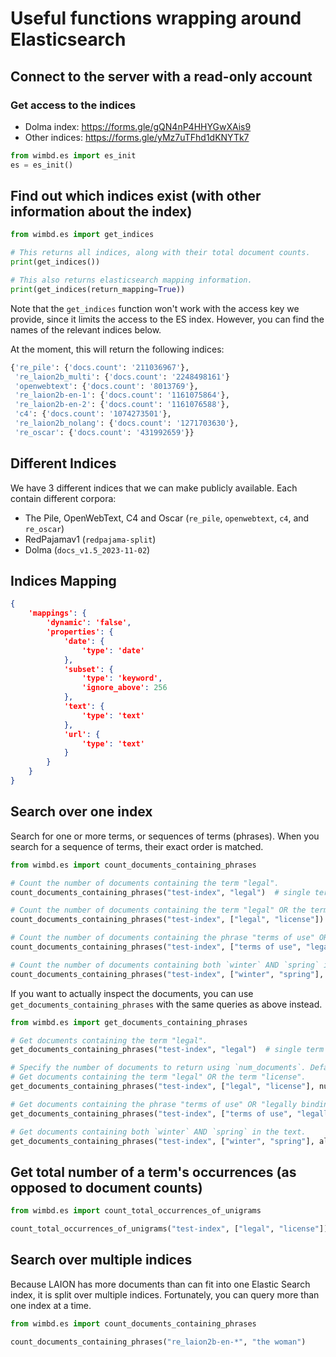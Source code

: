 Useful functions wrapping around Elasticsearch
==============================================

Connect to the server with a read-only account
----------------------------------------------

### Get access to the indices
* Dolma index: https://forms.gle/gQN4nP4HHYGwXAis9
* Other indices: https://forms.gle/yMz7uTFhd1dKNYTk7


```Python
from wimbd.es import es_init
es = es_init()
```

Find out which indices exist (with other information about the index)
---------------------------------------------------------------------
```Python
from wimbd.es import get_indices

# This returns all indices, along with their total document counts.
print(get_indices())

# This also returns elasticsearch mapping information.
print(get_indices(return_mapping=True))
```

Note that the `get_indices` function won't work with the access key we provide,
since it limits the access to the ES index.
However, you can find the names of the relevant indices below.

At the moment, this will return the following indices:
```Python
{'re_pile': {'docs.count': '211036967'},
 're_laion2b_multi': {'docs.count': '2248498161'}
 'openwebtext': {'docs.count': '8013769'},
 're_laion2b-en-1': {'docs.count': '1161075864'},
 're_laion2b-en-2': {'docs.count': '1161076588'},
 'c4': {'docs.count': '1074273501'},
 're_laion2b_nolang': {'docs.count': '1271703630'},
 're_oscar': {'docs.count': '431992659'}}
```

Different Indices
-----------------
We have 3 different indices that we can make publicly available. Each contain different corpora:
* The Pile, OpenWebText, C4 and Oscar (`re_pile`, `openwebtext`, `c4`, and `re_oscar`)
* RedPajamav1 (`redpajama-split`)
* Dolma (`docs_v1.5_2023-11-02`)

Indices Mapping
---------------
```json
{
    'mappings': {
        'dynamic': 'false',
        'properties': {
            'date': {
                'type': 'date'
            },
            'subset': {
                'type': 'keyword', 
                'ignore_above': 256
            },
            'text': {
                'type': 'text'
            },
            'url': {
                'type': 'text'
            }
        }
    }
}
```
 
Search over one index
---------------------

Search for one or more terms, or sequences of terms (phrases). When you search for
a sequence of terms, their exact order is matched. 

```Python
from wimbd.es import count_documents_containing_phrases

# Count the number of documents containing the term "legal".
count_documents_containing_phrases("test-index", "legal")  # single term

# Count the number of documents containing the term "legal" OR the term "license".
count_documents_containing_phrases("test-index", ["legal", "license"])  # list of terms

# Count the number of documents containing the phrase "terms of use" OR "legally binding".
count_documents_containing_phrases("test-index", ["terms of use", "legally binding"])  # list of word sequences

# Count the number of documents containing both `winter` AND `spring` in the text.
count_documents_containing_phrases("test-index", ["winter", "spring"], all_phrases=True)
```

If you want to actually inspect the documents, you can use `get_documents_containing_phrases` with the same queries as above instead.

```Python
from wimbd.es import get_documents_containing_phrases

# Get documents containing the term "legal".
get_documents_containing_phrases("test-index", "legal")  # single term

# Specify the number of documents to return using `num_documents`. Default is 10.
# Get documents containing the term "legal" OR the term "license".
get_documents_containing_phrases("test-index", ["legal", "license"], num_documents=50)  # list of terms

# Get documents containing the phrase "terms of use" OR "legally binding".
get_documents_containing_phrases("test-index", ["terms of use", "legally binding"])  # list of word sequences

# Get documents containing both `winter` AND `spring` in the text.
get_documents_containing_phrases("test-index", ["winter", "spring"], all_phrases=True)
```

Get total number of a term's occurrences (as opposed to document counts)
------------------------------------------------------------------------
```Python
from wimbd.es import count_total_occurrences_of_unigrams

count_total_occurrences_of_unigrams("test-index", ["legal", "license"])
```

Search over multiple indices
----------------------------

Because LAION has more documents than can fit into one Elastic Search index, it is split over multiple indices.
Fortunately, you can query more than one index at a time.

```Python
from wimbd.es import count_documents_containing_phrases

count_documents_containing_phrases("re_laion2b-en-*", "the woman")
```
